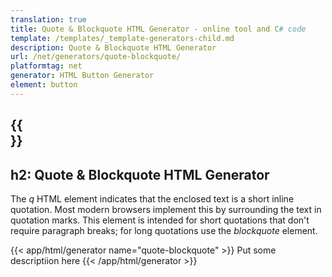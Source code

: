 ```yaml
---
translation: true
title: Quote & Blockquote HTML Generator - online tool and C# code
template: /templates/_template-generators-child.md
description: Quote & Blockquote HTML Generator
url: /net/generators/quote-blockquote/
platformtag: net
generator: HTML Button Generator
element: button
---
```


{{<section overview>}}
---
h2: Quote & Blockquote HTML Generator
---

The *q* HTML element indicates that the enclosed text is a short inline quotation. Most modern browsers implement this by surrounding the text in quotation marks. This element is intended for short quotations that don't require paragraph breaks; for long quotations use the *blockquote* element.

{{< app/html/generator name="quote-blockquote" >}}
Put some descriptiion here
{{< /app/html/generator >}}